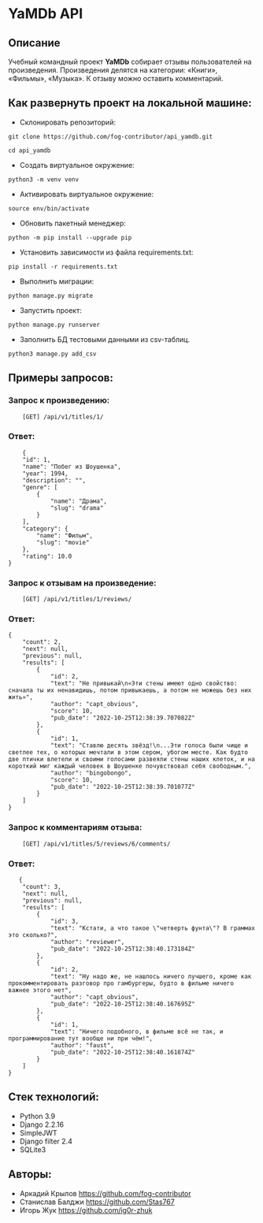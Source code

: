 # YaMDb API

## Описание
Учебный командный проект **YaMDb** собирает отзывы пользователей на произведения. Произведения делятся на категории: «Книги», «Фильмы», «Музыка». К отзыву можно оставить комментарий.


## Как развернуть проект на локальной машине:


* Склонировать репозиторий:
```
git clone https://github.com/fog-contributor/api_yamdb.git
```

```
cd api_yamdb
```

* Cоздать виртуальное окружение:
```
python3 -m venv venv
```
* Активировать виртуальное окружение:
```
source env/bin/activate
```
* Обновить пакетный менеджер: 
```
python -m pip install --upgrade pip
```

* Установить зависимости из файла requirements.txt:

```
pip install -r requirements.txt
```

* Выполнить миграции:

```
python manage.py migrate
```

* Запустить проект:

```
python manage.py runserver
```
* Заполнить БД тестовыми данными из csv-таблиц.
```
python3 manage.py add_csv
```
## Примеры запросов:
### Запрос к произведению:
```
    [GET] /api/v1/titles/1/
```
### Ответ:
```
    {
    "id": 1,
    "name": "Побег из Шоушенка",
    "year": 1994,
    "description": "",
    "genre": [
        {
            "name": "Драма",
            "slug": "drama"
        }
    ],
    "category": {
        "name": "Фильм",
        "slug": "movie"
    },
    "rating": 10.0
}
```
### Запрос к отзывам на произведение:

```
    [GET] /api/v1/titles/1/reviews/
```
### Ответ:
```
{
    "count": 2,
    "next": null,
    "previous": null,
    "results": [
        {
            "id": 2,
            "text": "Не привыкай\n«Эти стены имеют одно свойство: сначала ты их ненавидишь, потом привыкаешь, а потом не можешь без них жить»",
            "author": "capt_obvious",
            "score": 10,
            "pub_date": "2022-10-25T12:38:39.707082Z"
        },
        {
            "id": 1,
            "text": "Ставлю десять звёзд!\n...Эти голоса были чище и светлее тех, о которых мечтали в этом сером, убогом месте. Как будто две птички влетели и своими голосами развеяли стены наших клеток, и на короткий миг каждый человек в Шоушенке почувствовал себя свободным.",
            "author": "bingobongo",
            "score": 10,
            "pub_date": "2022-10-25T12:38:39.701077Z"
        }
    ]
}
```

### Запрос к комментариям отзыва:

```
    [GET] /api/v1/titles/5/reviews/6/comments/
```
### Ответ:
```
   {
    "count": 3,
    "next": null,
    "previous": null,
    "results": [
        {
            "id": 3,
            "text": "Кстати, а что такое \"четверть фунта\"? В граммах это сколько?",
            "author": "reviewer",
            "pub_date": "2022-10-25T12:38:40.173184Z"
        },
        {
            "id": 2,
            "text": "Ну надо же, не нашлось ничего лучшего, кроме как прокомментировать разговор про гамбургеры, будто в фильме ничего важнее этого нет",
            "author": "capt_obvious",
            "pub_date": "2022-10-25T12:38:40.167695Z"
        },
        {
            "id": 1,
            "text": "Ничего подобного, в фильме всё не так, и программирование тут вообще ни при чём!",
            "author": "faust",
            "pub_date": "2022-10-25T12:38:40.161874Z"
        }
    ]
}
```

## Стек технологий:
* Python 3.9
* Django 2.2.16
* SimpleJWT
* Django filter 2.4
* SQLite3

## Авторы:
* Аркадий Крылов https://github.com/fog-contributor
* Станислав Балджи https://github.com/Stas767
* Игорь Жук https://github.com/ig0r-zhuk




